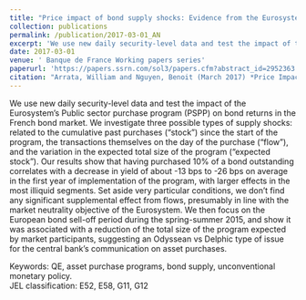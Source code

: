 ```yaml
---
title: "Price impact of bond supply shocks: Evidence from the Eurosystem's asset purchase program"
collection: publications
permalink: /publication/2017-03-01_AN
excerpt: 'We use new daily security-level data and test the impact of the Eurosystem’s Public sector purchase program (PSPP) on bond returns in the French bond market.'
date: 2017-03-01
venue: ' Banque de France Working papers series'
paperurl: 'https://papers.ssrn.com/sol3/papers.cfm?abstract_id=2952363'
citation: "Arrata, William and Nguyen, Benoit (March 2017) *Price Impact of Bond Supply Shocks: Evidence from the Eurosystem's Asset Purchase Program* <i> Banque de France Working paper series No 623</i>."
---
```


We use new daily security-level data and test the impact of the Eurosystem’s Public sector purchase program (PSPP) on bond returns in the French bond market. We investigate three possible types of supply shocks: related to the cumulative past purchases (“stock”) since the start of the program, the transactions themselves on the day of the purchase (“flow”), and the variation in the expected total size of the program (“expected stock”). Our results show that having purchased 10% of a bond outstanding correlates with a decrease in yield of about -13 bps to -26 bps on average in the first year of implementation of the program, with larger effects in the most illiquid segments. Set aside very particular conditions, we don’t find any significant supplemental effect from flows, presumably in line with the market neutrality objective of the Eurosystem. We then focus on the European bond sell-off period during the spring-summer 2015, and show it was associated with a reduction of the total size of the program expected by market participants, suggesting an Odyssean vs Delphic type of issue for the central bank’s communication on asset purchases.

Keywords: QE, asset purchase programs, bond supply, unconventional monetary policy.  
JEL classification: E52, E58, G11, G12
